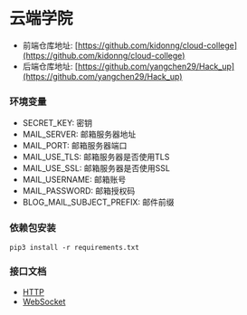 # 云端学院

- 前端仓库地址: [https://github.com/kidonng/cloud-college](https://github.com/kidonng/cloud-college)
- 后端仓库地址: [https://github.com/yangchen29/Hack_up](https://github.com/yangchen29/Hack_up)

### 环境变量
- SECRET_KEY: 密钥
- MAIL_SERVER: 邮箱服务器地址
- MAIL_PORT: 邮箱服务器端口
- MAIL_USE_TLS: 邮箱服务器是否使用TLS
- MAIL_USE_SSL: 邮箱服务器是否使用SSL
- MAIL_USERNAME: 邮箱账号
- MAIL_PASSWORD: 邮箱授权码
- BLOG_MAIL_SUBJECT_PREFIX: 邮件前缀

### 依赖包安装
    pip3 install -r requirements.txt

### 接口文档
- [HTTP](https://github.com/yangchen29/Hack_up/blob/master/ApiDoc/ApiDoc_http.md)
- [WebSocket](https://github.com/yangchen29/Hack_up/blob/master/ApiDoc/ApiDoc_websocket.md)

